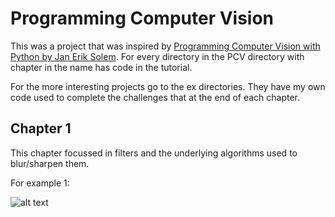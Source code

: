 # Programming Computer Vision

This was a project that was inspired by [Programming Computer Vision with Python by Jan Erik Solem](http://programmingcomputervision.com/downloads/ProgrammingComputerVision_CCdraft.pdf). For every directory in the PCV directory with chapter in the name has code in the tutorial.

For the more interesting projects go to the ex directories. They have my own code used to complete the challenges that at the end of each chapter.

## Chapter 1
This chapter focussed in filters and the underlying algorithms used to blur/sharpen them.

For example 1:

![alt text](https://github.com/Quinnan-Gill/PCV/tree/master/images/ex.png "Logo")
